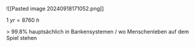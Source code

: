 ![[Pasted image 20240918171052.png]]

$1\ yr = 8760\ h$ 


\> 99.8% hauptsächlich in Bankensystemen / wo Menschenleben auf dem Spiel stehen